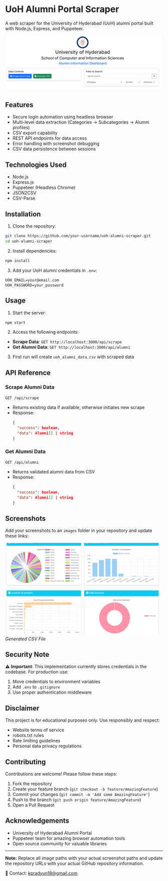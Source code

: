 # UoH Alumni Portal Scraper

A web scraper for the University of Hyderabad (UoH) alumni portal built with Node.js, Express, and Puppeteer.

![Project Screenshot](/images/scraper-screenshot.png)

## Features

- Secure login automation using headless browser
- Multi-level data extraction (Categories → Subcategories → Alumni profiles)
- CSV export capability
- REST API endpoints for data access
- Error handling with screenshot debugging
- CSV data persistence between sessions

## Technologies Used

- Node.js
- Express.js
- Puppeteer (Headless Chrome)
- JSON2CSV
- CSV-Parse

## Installation

1. Clone the repository:
```bash
git clone https://github.com/your-username/uoh-alumni-scraper.git
cd uoh-alumni-scraper
```

2. Install dependencies:
```bash
npm install
```

3. Add your UoH alumni credentials in `.env`:
```env
UOH_EMAIL=your@email.com
UOH_PASSWORD=your_password
```

## Usage

1. Start the server:
```bash
npm start
```

2. Access the following endpoints:
- **Scrape Data**: `GET http://localhost:3000/api/scrape`
- **Get Alumni Data**: `GET http://localhost:3000/api/alumni`

3. First run will create `uoh_alumni_data.csv` with scraped data

## API Reference

### Scrape Alumni Data
```http
GET /api/scrape
```
- Returns existing data if available, otherwise initiates new scrape
- Response:
  ```json
  {
    "success": boolean,
    "data": Alumni[] | string
  }
  ```

### Get Alumni Data
```http
GET /api/alumni
```
- Returns validated alumni data from CSV
- Response:
  ```json
  {
    "success": boolean,
    "data": Alumni[] | string
  }
  ```

## Screenshots

Add your screenshots to an `images` folder in your repository and update these links:

![CSV Output](/images/csv-screenshot.png)  
*Generated CSV File*

## Security Note

⚠️ **Important**: This implementation currently stores credentials in the codebase. For production use:
1. Move credentials to environment variables
2. Add `.env` to `.gitignore`
3. Use proper authentication middleware

## Disclaimer

This project is for educational purposes only. Use responsibly and respect:
- Website terms of service
- robots.txt rules
- Rate limiting guidelines
- Personal data privacy regulations

## Contributing

Contributions are welcome! Please follow these steps:
1. Fork the repository
2. Create your feature branch (`git checkout -b feature/AmazingFeature`)
3. Commit your changes (`git commit -m 'Add some AmazingFeature'`)
4. Push to the branch (`git push origin feature/AmazingFeature`)
5. Open a Pull Request

## Acknowledgements

- University of Hyderabad Alumni Portal
- Puppeteer team for amazing browser automation tools
- Open source community for valuable libraries

---

**Note:** Replace all image paths with your actual screenshot paths and update the repository URLs with your actual GitHub repository information.

📧 Contact: kpradyun18@gmail.com

